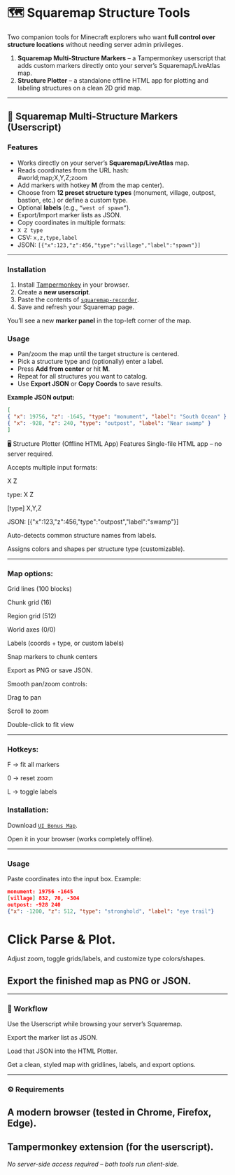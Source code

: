 # 🗺️ Squaremap Structure Tools

Two companion tools for Minecraft explorers who want **full control over structure locations** without needing server admin privileges.  

1. **Squaremap Multi-Structure Markers** – a Tampermonkey userscript that adds custom markers directly onto your server’s Squaremap/LiveAtlas map.  
2. **Structure Plotter** – a standalone offline HTML app for plotting and labeling structures on a clean 2D grid map.

---

## 🚀 Squaremap Multi-Structure Markers (Userscript)

### Features
- Works directly on your server’s **Squaremap/LiveAtlas** map.
- Reads coordinates from the URL hash:  
#world;map;X,Y,Z;zoom
- Add markers with hotkey **M** (from the map center).
- Choose from **12 preset structure types** (monument, village, outpost, bastion, etc.) or define a custom type.
- Optional **labels** (e.g., `“west of spawn”`).
- Export/Import marker lists as JSON.
- Copy coordinates in multiple formats:
- `X Z type`
- CSV: `x,z,type,label`
- JSON: `[{"x":123,"z":456,"type":"village","label":"spawn"}]`

----

### Installation
1. Install [Tampermonkey](https://www.tampermonkey.net/) in your browser.
2. Create a **new userscript**.
3. Paste the contents of [`squaremap-recorder`](https://github.com/Geo-fs/Minecraft-Squaremap-Recorder/blob/main/Squaremap%20Recorder%20Addon).
4. Save and refresh your Squaremap page.

You’ll see a new **marker panel** in the top-left corner of the map.

### Usage
- Pan/zoom the map until the target structure is centered.
- Pick a structure type and (optionally) enter a label.
- Press **Add from center** or hit **M**.
- Repeat for all structures you want to catalog.
- Use **Export JSON** or **Copy Coords** to save results.

**Example JSON output:**
```json
[
{ "x": 19756, "z": -1645, "type": "monument", "label": "South Ocean" },
{ "x": -928, "z": 240, "type": "outpost", "label": "Near swamp" }
]
```
🖥️ Structure Plotter (Offline HTML App)
Features
Single-file HTML app – no server required.

Accepts multiple input formats:

X Z

type: X Z

[type] X,Y,Z

JSON: [{"x":123,"z":456,"type":"outpost","label":"swamp"}]

Auto-detects common structure names from labels.

Assigns colors and shapes per structure type (customizable).

---

### Map options:

Grid lines (100 blocks)

Chunk grid (16)

Region grid (512)

World axes (0/0)

Labels (coords + type, or custom labels)

Snap markers to chunk centers

Export as PNG or save JSON.

Smooth pan/zoom controls:

Drag to pan

Scroll to zoom

Double-click to fit view

---

### Hotkeys:

F → fit all markers

0 → reset zoom

L → toggle labels

### Installation:

Download [`UI Bonus Map`](https://github.com/Geo-fs/Minecraft-Squaremap-Recorder/blob/main/UI%20Bonus%20Map).

Open it in your browser (works completely offline).

---

### Usage
Paste coordinates into the input box. Example:
```json
monument: 19756 -1645
[village] 832, 70, -304
outpost: -928 240
{"x": -1200, "z": 512, "type": "stronghold", "label": "eye trail"}
```

# Click Parse & Plot.

Adjust zoom, toggle grids/labels, and customize type colors/shapes.

## Export the finished map as PNG or JSON.
---
### 🔄 Workflow
Use the Userscript while browsing your server’s Squaremap.

Export the marker list as JSON.

Load that JSON into the HTML Plotter.

Get a clean, styled map with gridlines, labels, and export options.

---

### ⚙️ Requirements
## A modern browser (tested in Chrome, Firefox, Edge).

## Tampermonkey extension (for the userscript).

*No server-side access required – both tools run client-side.*
